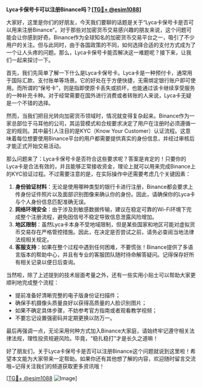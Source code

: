 **Lyca卡保号卡可以注册Binance吗？[[TG💪+ @esim1088](https://t.me/s/esim1088)]**

大家好，这里是你们的好朋友，今天我们要聊的话题是关于“Lyca卡保号卡是否可以用来注册Binance”。对于那些对加密货币交易感兴趣的朋友来说，这个问题可能会让你感到好奇。Binance作为全球知名的加密货币交易平台之一，吸引了不少用户的关注。但与此同时，由于各国政策的不同，如何选择合适的支付方式成为了一个让人头疼的问题。那么，Lyca卡保号卡能否解决这一难题呢？接下来，让我们一起来探讨一下。

首先，我们先简单了解一下什么是Lyca卡保号卡。Lyca卡是一种预付卡，通常用于国际汇款、支付账单等场景。它的好处在于方便快捷，无需绑定银行账户即可使用。而所谓的“保号卡”，则是指即使原卡丢失或损坏，也能通过该卡继续享受服务的一种补充卡种。对于经常需要在国外进行消费或者转账的人来说，Lyca卡无疑是一个不错的选择。

然而，当我们把目光转向加密货币领域时，情况就变得复杂起来。Binance作为一家总部位于马耳他的公司，其运营模式和合规要求决定了用户在注册时必须遵循一定的规则。其中最引人注目的是KYC（Know Your Customer）认证流程。这意味着每位想要使用Binance平台的用户都需要提供真实的身份信息，并经过审核后才能正式开始交易活动。

那么问题来了：Lyca卡保号卡是否符合这些要求呢？答案是肯定的！只要你的Lyca卡是合法有效的，并且能够正常接收资金，理论上就可以用来完成Binance上的KYC验证过程。不过需要注意的是，在实际操作中还需要考虑几个关键因素：

1. **身份验证材料**：无论是使用哪种类型的银行卡进行注册，Binance都会要求上传身份证件照片以及面部识别图像来确认你的身份。因此，请确保你的Lyca卡与个人身份信息匹配准确无误。
2. **网络环境安全**：由于涉及到敏感数据传输，建议在稳定可靠的Wi-Fi环境下完成整个注册流程，避免因信号不稳定导致信息泄露风险增加。
3. **地区限制**：虽然Lyca卡本身不受地域限制，但是某些国家和地区可能对虚拟货币交易存在严格管控措施。因此，在决定是否尝试之前，请务必查阅当地法律法规相关规定。
4. **客服支持**：如果在整个过程中遇到任何困难，不要慌张！Binance提供了多语言版本的帮助中心，并且有专业的客服团队随时待命解答疑问。记得保存好所有相关记录以便日后查询。

当然啦，除了上述提到的技术层面考量之外，还有一些实用小贴士可以帮助大家更顺利地完成整个流程：

- 提前准备好清晰完整的电子版身份证扫描件；
- 确保手机摄像头质量良好以获得高质量的人脸识别图片；
- 如果不确定具体步骤，不妨参考官方指南或者观看教学视频；
- 不要忘记设置强密码并定期更换以防万一。

最后再强调一点，无论采用何种方式加入Binance大家庭，请始终牢记遵守相关法律法规，理性投资规避风险。毕竟，“稳扎稳打”才是长久之道嘛！

好了朋友们，关于Lyca卡保号卡是否可以注册Binance这个问题就说到这里啦！希望本文能为大家带来一定帮助。如果你还有其他想了解的内容，欢迎随时留言交流哦~记得关注我们的频道获取更多资讯哦！

[[TG💪+ @esim1088](https://t.me/s/esim1088) ![Image](https://i.postimg.cc/4NQfJmqS/Snipaste-2025-05-13-00-14-12.png)]